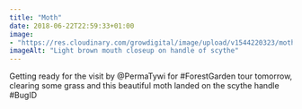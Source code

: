 ```yaml
---
title: "Moth"
date: 2018-06-22T22:59:33+01:00
image: 
- "https://res.cloudinary.com/growdigital/image/upload/v1544220323/moth-42957762971.jpg"
imageAlt: "Light brown mouth closeup on handle of scythe"
---
```


Getting ready for the visit by @PermaTywi for #ForestGarden tour tomorrow, clearing some grass and this beautiful moth landed on the scythe handle #BugID
